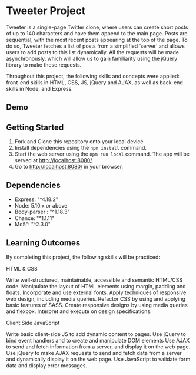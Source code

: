 # Tweeter Project


Tweeter is a single-page Twitter clone, where users can create short posts of up to 140 characters and have them append to the main page. Posts are sequential, with the most recent posts appearing at the top of the page. To do so, Tweeter fetches a list of posts from a simplified ‘server’ and allows users to add posts to this list dynamically. All the requests will be made asynchronously, which will allow us to gain familiarity using the jQuery library to make these requests.

Throughout this project, the following skills and concepts were applied: front-end skills in HTML, CSS, JS, jQuery and AJAX,  as well as back-end skills in Node, and Express.

## Demo


## Getting Started

1. Fork and Clone this repository onto your local device.
2. Install dependencies using the `npm install` command.
3. Start the web server using the `npm run local` command. The app will be served at <http://localhost:8080/>.
4. Go to <http://localhost:8080/> in your browser.

## Dependencies

- Express: "^4.18.2"
- Node: 5.10.x or above
- Body-parser : "^1.18.3"
- Chance: "^1.1.11"
- Md5": "^2.3.0"

## Learning Outcomes
By completing this project, the following skills will be practiced:

HTML & CSS

Write well-structured, maintainable, accessible and semantic HTML/CSS code.
Manipulate the layout of HTML elements using margin, padding and floats.
Incorporate and use external fonts.
Apply techniques of responsive web design, including media queries.
Refactor CSS by using and applying basic features of SASS.
Create responsive designs by using media queries and flexbox.
Interpret and execute on design specifications.

Client Side JavaScript

Write basic client-side JS to add dynamic content to pages.
Use jQuery to bind event handlers and to create and manipulate DOM elements
Use AJAX to send and fetch information from a server, and display it on the web page.
Use jQuery to make AJAX requests to send and fetch data from a server and dynamically display it on the web page.
Use JavaScript to validate form data and display error messages.
    
